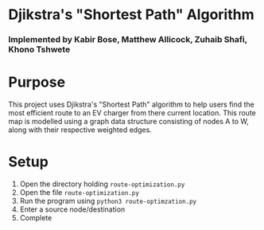 # Djikstra's "Shortest Path" Algorithm

### Implemented by Kabir Bose, Matthew Allicock, Zuhaib Shafi, Khono Tshwete

# Purpose

This project uses Djikstra's "Shortest Path" algorithm to help users find the most efficient route to an EV charger from there current location. This route map is modelled using a graph data structure consisting of nodes A to W, along with their respective weighted edges.

# Setup

1. Open the directory holding `route-optimization.py`
2. Open the file `route-optimization.py`
3. Run the program using `python3 route-optimzation.py`
4. Enter a source node/destination
5. Complete
